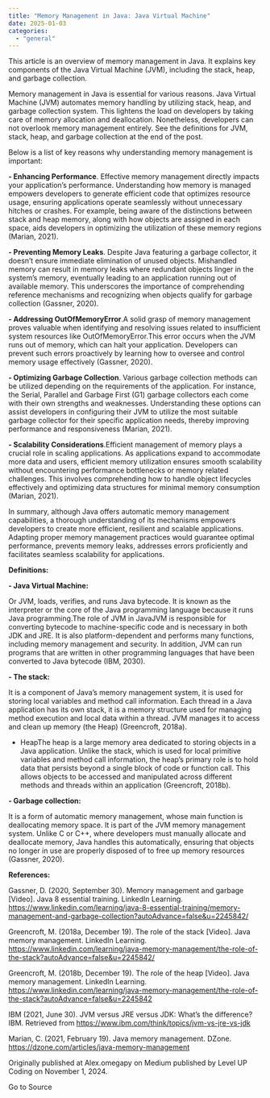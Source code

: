 ```yaml
---
title: "Memory Management in Java: Java Virtual Machine"
date: 2025-01-03
categories: 
  - "general"
---
```


This article is an overview of memory management in Java. It explains key components of the Java Virtual Machine (JVM), including the stack, heap, and garbage collection.

Memory management in Java is essential for various reasons. Java Virtual Machine (JVM) automates memory handling by utilizing stack, heap, and garbage collection system. This lightens the load on developers by taking care of memory allocation and deallocation. Nonetheless, developers can not overlook memory management entirely. See the definitions for JVM, stack, heap, and garbage collection at the end of the post.

Below is a list of key reasons why understanding memory management is important:

**\- Enhancing Performance**. Effective memory management directly impacts your application’s performance. Understanding how memory is managed empowers developers to generate efficient code that optimizes resource usage, ensuring applications operate seamlessly without unnecessary hitches or crashes. For example, being aware of the distinctions between stack and heap memory, along with how objects are assigned in each space, aids developers in optimizing the utilization of these memory regions (Marian, 2021).

**\- Preventing Memory Leaks**. Despite Java featuring a garbage collector, it doesn’t ensure immediate elimination of unused objects. Mishandled memory can result in memory leaks where redundant objects linger in the system’s memory, eventually leading to an application running out of available memory. This underscores the importance of comprehending reference mechanisms and recognizing when objects qualify for garbage collection (Gassner, 2020).

**\- Addressing OutOfMemoryError**.A solid grasp of memory management proves valuable when identifying and resolving issues related to insufficient system resources like OutOfMemoryError.This error occurs when the JVM runs out of memory, which can halt your application. Developers can prevent such errors proactively by learning how to oversee and control memory usage effectively (Gassner, 2020).

**\- Optimizing Garbage Collection**. Various garbage collection methods can be utilized depending on the requirements of the application. For instance, the Serial, Parallel and Garbage First (G1) garbage collectors each come with their own strengths and weaknesses. Understanding these options can assist developers in configuring their JVM to utilize the most suitable garbage collector for their specific application needs, thereby improving performance and responsiveness (Marian, 2021).

**\- Scalability Considerations**.Efficient management of memory plays a crucial role in scaling applications. As applications expand to accommodate more data and users, efficient memory utilization ensures smooth scalability without encountering performance bottlenecks or memory related challenges. This involves comprehending how to handle object lifecycles effectively and optimizing data structures for minimal memory consumption (Marian, 2021).

In summary, although Java offers automatic memory management capabilities, a thorough understanding of its mechanisms empowers developers to create more efficient, resilient and scalable applications. Adapting proper memory management practices would guarantee optimal performance, prevents memory leaks, addresses errors proficiently and facilitates seamless scalability for applications.

**Definitions:**

**\- Java Virtual Machine:**

Or JVM, loads, verifies, and runs Java bytecode. It is known as the interpreter or the core of the Java programming language because it runs Java programming.The role of JVM in JavaJVM is responsible for converting bytecode to machine-specific code and is necessary in both JDK and JRE. It is also platform-dependent and performs many functions, including memory management and security. In addition, JVM can run programs that are written in other programming languages that have been converted to Java bytecode (IBM, 2030).

**\- The stack:**

It is a component of Java’s memory management system, it is used for storing local variables and method call information. Each thread in a Java application has its own stack, it is a memory structure used for managing method execution and local data within a thread. JVM manages it to access and clean up memory (the Heap) (Greencroft, 2018a).

- HeapThe heap is a large memory area dedicated to storing objects in a Java application. Unlike the stack, which is used for local primitive variables and method call information, the heap’s primary role is to hold data that persists beyond a single block of code or function call. This allows objects to be accessed and manipulated across different methods and threads within an application (Greencroft, 2018b).

**\- Garbage collection:**

It is a form of automatic memory management, whose main function is deallocating memory space. It is part of the JVM memory management system. Unlike C or C++, where developers must manually allocate and deallocate memory, Java handles this automatically, ensuring that objects no longer in use are properly disposed of to free up memory resources (Gassner, 2020).

**References:**

Gassner, D. (2020, September 30). Memory management and garbage \[Video\]. Java 8 essential training. LinkedIn Learning. https://www.linkedin.com/learning/java-8-essential-training/memory-management-and-garbage-collection?autoAdvance=false&u=2245842/

Greencroft, M. (2018a, December 19). The role of the stack \[Video\]. Java memory management. LinkedIn Learning. https://www.linkedin.com/learning/java-memory-management/the-role-of-the-stack?autoAdvance=false&u=2245842/

Greencroft, M. (2018b, December 19). The role of the heap \[Video\]. Java memory management. LinkedIn Learning. https://www.linkedin.com/learning/java-memory-management/the-role-of-the-stack?autoAdvance=false&u=2245842

IBM (2021, June 30). JVM versus JRE versus JDK: What’s the difference? IBM. Retrieved from https://www.ibm.com/think/topics/jvm-vs-jre-vs-jdk

Marian, C. (2021, February 19). Java memory management. DZone. https://dzone.com/articles/java-memory-management

Originally published at Alex.omegapy on Medium published by Level UP Coding on November 1, 2024.

Go to Source

